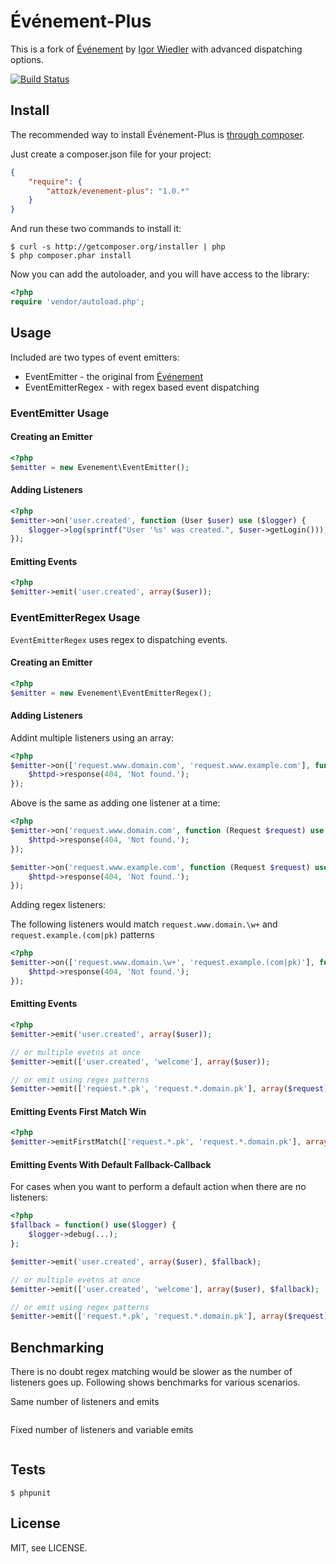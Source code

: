 # Événement-Plus

This is a fork of [Événement](https://github.com/igorw/evenement) by [Igor Wiedler](https://igor.io) with advanced dispatching options.

[![Build Status](https://secure.travis-ci.org/attozk/evenement-plus.png?branch=master)](http://travis-ci.org/attozk/evenement-plus)

## Install

The recommended way to install Événement-Plus is [through composer](http://getcomposer.org).

Just create a composer.json file for your project:

```JSON
{
    "require": {
        "attozk/evenement-plus": "1.0.*"
    }
}
```

And run these two commands to install it:

    $ curl -s http://getcomposer.org/installer | php
    $ php composer.phar install

Now you can add the autoloader, and you will have access to the library:

```php
<?php
require 'vendor/autoload.php';
```

## Usage

Included are two types of event emitters:

* EventEmitter - the original from [Événement](https://github.com/igorw/evenement)
* EventEmitterRegex - with regex based event dispatching

### EventEmitter Usage

#### Creating an Emitter

```php
<?php
$emitter = new Evenement\EventEmitter();
```

#### Adding Listeners

```php
<?php
$emitter->on('user.created', function (User $user) use ($logger) {
    $logger->log(sprintf("User '%s' was created.", $user->getLogin()));
});
```

#### Emitting Events

```php
<?php
$emitter->emit('user.created', array($user));
```

### EventEmitterRegex Usage

`EventEmitterRegex` uses regex to dispatching events.

#### Creating an Emitter

```php
<?php
$emitter = new Evenement\EventEmitterRegex();
```

#### Adding Listeners

Addint multiple listeners using an array:

```php
<?php
$emitter->on(['request.www.domain.com', 'request.www.example.com'], function (Request $request) use ($httpd) {
    $httpd->response(404, 'Not found.');
});
```
Above is the same as adding one listener at a time:

```php
<?php
$emitter->on('request.www.domain.com', function (Request $request) use ($httpd) {
    $httpd->response(404, 'Not found.');
});

$emitter->on('request.www.example.com', function (Request $request) use ($httpd) {
    $httpd->response(404, 'Not found.');
});
```

Adding regex listeners:

The following listeners would match `request.www.domain.\w+` and `request.example.(com|pk)` patterns

```php
<?php
$emitter->on(['request.www.domain.\w+', 'request.example.(com|pk)'], function (Request $request) use ($httpd) {
    $httpd->response(404, 'Not found.');
});
```

#### Emitting Events

```php
<?php
$emitter->emit('user.created', array($user));

// or multiple evetns at once
$emitter->emit(['user.created', 'welcome'], array($user));

// or emit using regex patterns
$emitter->emit(['request.*.pk', 'request.*.domain.pk'], array($request));
```

#### Emitting Events First Match Win

```php
<?php
$emitter->emitFirstMatch(['request.*.pk', 'request.*.domain.pk'], array($request));
```


#### Emitting Events With Default Fallback-Callback

For cases when you want to perform a default action when there are no listeners:

```php
<?php
$fallback = function() use($logger) { 
    $logger->debug(...);
};

$emitter->emit('user.created', array($user), $fallback);

// or multiple evetns at once
$emitter->emit(['user.created', 'welcome'], array($user), $fallback);

// or emit using regex patterns
$emitter->emit(['request.*.pk', 'request.*.domain.pk'], array($request), $fallback);
```

## Benchmarking

There is no doubt regex matching would be slower as the number of listeners goes up. Following shows benchmarks for 
various scenarios.

Same number of listeners and emits

```
```

Fixed number of listeners and variable emits

```
```

Tests
-----

    $ phpunit

License
-------
MIT, see LICENSE.
